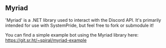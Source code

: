 ## Myriad

'Myriad' is a .NET library used to interact with the Discord API. It's primarily intended for use with SystemPride, but feel free to fork or submodule it!

You can find a simple example bot using the Myriad library here: <https://git.sr.ht/~spiral/myriad-example>